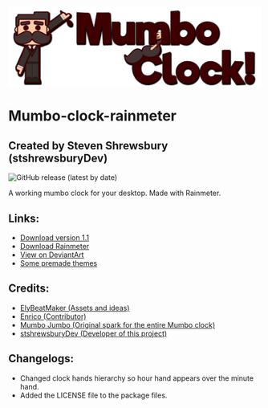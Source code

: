 ![MumboClockTitle](https://raw.githubusercontent.com/stshrewsburyDev/Mumbo-clock-rainmeter/master/other/title.png "Mumbo clock title image")

# Mumbo-clock-rainmeter
## Created by Steven Shrewsbury (stshrewsburyDev)
![GitHub release (latest by date)](https://img.shields.io/github/v/release/stshrewsburyDev/Mumbo-clock-rainmeter)

A working mumbo clock for your desktop. Made with Rainmeter.

## Links:
* [Download version 1.1](https://github.com/stshrewsburyDev/Mumbo-clock-rainmeter/blob/master/releases/Mumbo-clock_1.1.rmskin?raw=true)
* [Download Rainmeter](https://www.rainmeter.net/)
* [View on DeviantArt](https://www.deviantart.com/stshrewsburydev/art/Mumbo-clock-1-0-834120680)
* [Some premade themes](https://github.com/stshrewsburyDev/Mumbo-clock-rainmeter/blob/master/themes.md)

## Credits:
* [ElyBeatMaker (Assets and ideas)](https://twitter.com/elybeatmaker/)
* [Enrico (Contributor)](https://twitter.com/leone2503)
* [Mumbo Jumbo (Original spark for the entire Mumbo clock)](https://twitter.com/ThatMumboJumbo)
* [stshrewsburyDev (Developer of this project)](https://twitter.com/stshrewsburyDev)

## Changelogs:
* Changed clock hands hierarchy so hour hand appears over the minute hand.
* Added the LICENSE file to the package files.
